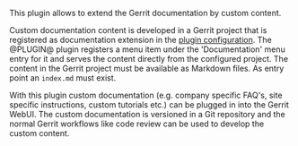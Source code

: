 This plugin allows to extend the Gerrit documentation by custom
content.

Custom documentation content is developed in a Gerrit project that is
registered as documentation extension in the
[plugin configuration](config.html). The @PLUGIN@ plugin registers a
menu item under the 'Documentation' menu entry for it and serves the
content directly from the configured project. The content in the Gerrit
project must be available as Markdown files. As entry point an
`index.md` must exist.

With this plugin custom documentation (e.g. company specific FAQ's,
site specific instructions, custom tutorials etc.) can be plugged in
into the Gerrit WebUI. The custom documentation is versioned in a Git
repository and the normal Gerrit workflows like code review can be used
to develop the custom content.
